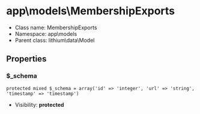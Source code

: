 app\models\MembershipExports
===============






* Class name: MembershipExports
* Namespace: app\models
* Parent class: lithium\data\Model





Properties
----------


### $_schema

    protected mixed $_schema = array('id' => 'integer', 'url' => 'string', 'timestamp' => 'timestamp')





* Visibility: **protected**



